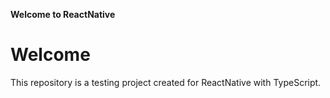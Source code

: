 **Welcome to ReactNative**
# Welcome
This repository is a testing project created for ReactNative with TypeScript.
 